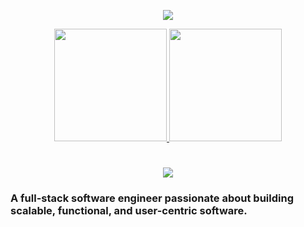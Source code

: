 <p align="center">
  <img src="https://capsule-render.vercel.app/api?type=waving&color=auto&height=300&section=header&text=Hi%20There!&fontSize=90" />
</p>

<div align="center">
  <a href="https://github.com/anuraghazra/github-readme-stats">
    <img height="180em" src="https://github-readme-stats.vercel.app/api?username=AddRain1&show_icons=true&rank_icon=github&theme=tokyonight" />
  </a>
  <a href="https://github.com/anuraghazra/github-readme-stats">
    <img height="180em" src="https://github-readme-stats.vercel.app/api/top-langs/?username=AddRain1&layout=compact&theme=tokyonight" />
  </a>
</div>

<h1 align="center">
    <img src="https://readme-typing-svg.herokuapp.com/?font=Inter&size=48&center=true&vCenter=true&width=500&height=70&color=4493F8&duration=4000&lines=Hi+There!+👋;+I'm+Adrian+Vo!;" />
</h1>

### A full-stack software engineer passionate about building scalable, functional, and user-centric software.
